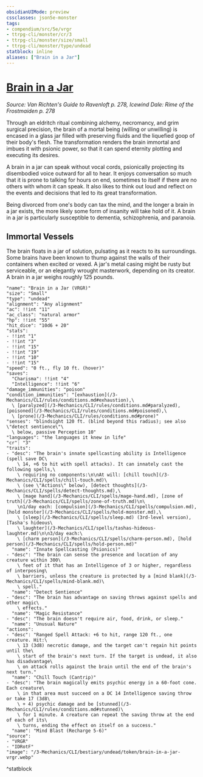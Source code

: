 ```yaml
---
obsidianUIMode: preview
cssclasses: json5e-monster
tags:
- compendium/src/5e/vrgr
- ttrpg-cli/monster/cr/3
- ttrpg-cli/monster/size/small
- ttrpg-cli/monster/type/undead
statblock: inline
aliases: ["Brain in a Jar"]
---
```

# [Brain in a Jar](3-Mechanics\CLI\bestiary\undead/brain-in-a-jar-vrgr.md)
*Source: Van Richten's Guide to Ravenloft p. 278, Icewind Dale: Rime of the Frostmaiden p. 278*  

Through an eldritch ritual combining alchemy, necromancy, and grim surgical precision, the brain of a mortal being (willing or unwilling) is encased in a glass jar filled with preserving fluids and the liquefied goop of their body's flesh. The transformation renders the brain immortal and imbues it with psionic power, so that it can spend eternity plotting and executing its desires.

A brain in a jar can speak without vocal cords, psionically projecting its disembodied voice outward for all to hear. It enjoys conversation so much that it is prone to talking for hours on end, sometimes to itself if there are no others with whom it can speak. It also likes to think out loud and reflect on the events and decisions that led to its great transformation.

Being divorced from one's body can tax the mind, and the longer a brain in a jar exists, the more likely some form of insanity will take hold of it. A brain in a jar is particularly susceptible to dementia, schizophrenia, and paranoia.

## Immortal Vessels

The brain floats in a jar of solution, pulsating as it reacts to its surroundings. Some brains have been known to thump against the walls of their containers when excited or vexed. A jar's metal casing might be rusty but serviceable, or an elegantly wrought masterwork, depending on its creator. A brain in a jar weighs roughly 125 pounds.

```statblock
"name": "Brain in a Jar (VRGR)"
"size": "Small"
"type": "undead"
"alignment": "Any alignment"
"ac": !!int "11"
"ac_class": "natural armor"
"hp": !!int "55"
"hit_dice": "10d6 + 20"
"stats":
- !!int "1"
- !!int "3"
- !!int "15"
- !!int "19"
- !!int "10"
- !!int "15"
"speed": "0 ft., fly 10 ft. (hover)"
"saves":
  "Charisma": !!int "4"
  "Intelligence": !!int "6"
"damage_immunities": "poison"
"condition_immunities": "[exhaustion](/3-Mechanics/CLI/rules/conditions.md#exhaustion),\
  \ [paralyzed](/3-Mechanics/CLI/rules/conditions.md#paralyzed), [poisoned](/3-Mechanics/CLI/rules/conditions.md#poisoned),\
  \ [prone](/3-Mechanics/CLI/rules/conditions.md#prone)"
"senses": "blindsight 120 ft. (blind beyond this radius); see also \"detect sentience\"\
  \ below, passive Perception 10"
"languages": "the languages it knew in life"
"cr": "3"
"traits":
- "desc": "The brain's innate spellcasting ability is Intelligence (spell save DC\
    \ 14, +6 to hit with spell attacks). It can innately cast the following spells,\
    \ requiring no components:\n\nAt will: [chill touch](/3-Mechanics/CLI/spells/chill-touch.md)\
    \ (see \"Actions\" below), [detect thoughts](/3-Mechanics/CLI/spells/detect-thoughts.md),\
    \ [mage hand](/3-Mechanics/CLI/spells/mage-hand.md), [zone of truth](/3-Mechanics/CLI/spells/zone-of-truth.md)\n\
    \n1/day each: [compulsion](/3-Mechanics/CLI/spells/compulsion.md), [hold monster](/3-Mechanics/CLI/spells/hold-monster.md),\
    \ [sleep](/3-Mechanics/CLI/spells/sleep.md) (3rd-level version), [Tasha's hideous\
    \ laughter](/3-Mechanics/CLI/spells/tashas-hideous-laughter.md)\n\n3/day each:\
    \ [charm person](/3-Mechanics/CLI/spells/charm-person.md), [hold person](/3-Mechanics/CLI/spells/hold-person.md)"
  "name": "Innate Spellcasting (Psionics)"
- "desc": "The brain can sense the presence and location of any creature within 300\
    \ feet of it that has an Intelligence of 3 or higher, regardless of interposing\
    \ barriers, unless the creature is protected by a [mind blank](/3-Mechanics/CLI/spells/mind-blank.md)\
    \ spell."
  "name": "Detect Sentience"
- "desc": "The brain has advantage on saving throws against spells and other magic\
    \ effects."
  "name": "Magic Resistance"
- "desc": "The brain doesn't require air, food, drink, or sleep."
  "name": "Unusual Nature"
"actions":
- "desc": "Ranged Spell Attack: +6 to hit, range 120 ft., one creature. Hit:\
    \ 13 (3d8) necrotic damage, and the target can't regain hit points until the\
    \ start of the brain's next turn. If the target is undead, it also has disadvantage\
    \ on attack rolls against the brain until the end of the brain's next turn."
  "name": "Chill Touch (Cantrip)"
- "desc": "The brain magically emits psychic energy in a 60-foot cone. Each creature\
    \ in that area must succeed on a DC 14 Intelligence saving throw or take 17 (3d8\
    \ + 4) psychic damage and be [stunned](/3-Mechanics/CLI/rules/conditions.md#stunned)\
    \ for 1 minute. A creature can repeat the saving throw at the end of each of its\
    \ turns, ending the effect on itself on a success."
  "name": "Mind Blast (Recharge 5-6)"
"source":
- "VRGR"
- "IDRotF"
"image": "/3-Mechanics/CLI/bestiary/undead/token/brain-in-a-jar-vrgr.webp"
```
^statblock